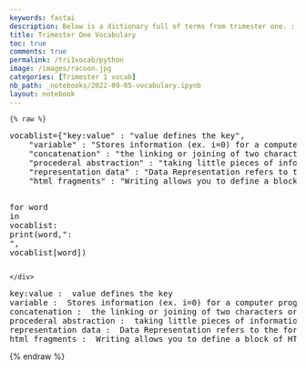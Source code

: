 ```yaml
---
keywords: fastai
description: Below is a dictionary full of terms from trimester one. :)
title: Trimester One Vocabulary
toc: true
comments: true
permalink: /tri1vocab/python
image: /images/racoon.jpg
categories: [Trimester 1 vocab]
nb_path: _notebooks/2022-09-05-vocabulary.ipynb
layout: notebook
---
```


<!--
#################################################
### THIS FILE WAS AUTOGENERATED! DO NOT EDIT! ###
#################################################
# file to edit: _notebooks/2022-09-05-vocabulary.ipynb
-->

<div class="container" id="notebook-container">
        
    {% raw %}
    
<div class="cell border-box-sizing code_cell rendered">
<div class="input">

<div class="inner_cell">
    <div class="input_area">
<div class=" highlight hl-ipython3"><pre><span></span><span class="n">vocablist</span><span class="o">=</span><span class="p">{</span><span class="s2">&quot;key:value&quot;</span> <span class="p">:</span> <span class="s2">&quot;value defines the key&quot;</span><span class="p">,</span>
    <span class="s2">&quot;variable&quot;</span> <span class="p">:</span> <span class="s2">&quot;Stores information (ex. i=0) for a computer program. Types: string, integer, float&quot;</span><span class="p">,</span>
    <span class="s2">&quot;concatenation&quot;</span> <span class="p">:</span> <span class="s2">&quot;the linking or joining of two characters or character strings together to create a phrase or compound word.&quot;</span><span class="p">,</span>
    <span class="s2">&quot;procederal abstraction&quot;</span> <span class="p">:</span> <span class="s2">&quot;taking little pieces of information/code and putting them into a different place to become a bigger system&quot;</span><span class="p">,</span>
    <span class="s2">&quot;representation data&quot;</span> <span class="p">:</span> <span class="s2">&quot;Data Representation refers to the form in which data is stored, processed, and transmitted.&quot;</span><span class="p">,</span>
    <span class="s2">&quot;html fragments&quot;</span> <span class="p">:</span> <span class="s2">&quot;Writing allows you to define a block of HTML that you can then embed in your document at key locations.&quot;</span><span class="p">}</span>

<span class="k">for</span> <span class="n">word</span> <span class="ow">in</span> <span class="n">vocablist</span><span class="p">:</span>
    <span class="nb">print</span><span class="p">(</span><span class="n">word</span><span class="p">,</span><span class="s2">&quot;: &quot;</span><span class="p">,</span> <span class="n">vocablist</span><span class="p">[</span><span class="n">word</span><span class="p">])</span>
</pre></div>

    </div>
</div>
</div>

<div class="output_wrapper">
<div class="output">

<div class="output_area">

<div class="output_subarea output_stream output_stdout output_text">
<pre>key:value :  value defines the key
variable :  Stores information (ex. i=0) for a computer program. Types: string, integer, float
concatenation :  the linking or joining of two characters or character strings together to create a phrase or compound word.
procederal abstraction :  taking little pieces of information/code and putting them into a different place to become a bigger system
representation data :  Data Representation refers to the form in which data is stored, processed, and transmitted.
html fragments :  Writing allows you to define a block of HTML that you can then embed in your document at key locations.
</pre>
</div>
</div>

</div>
</div>

</div>
    {% endraw %}

</div>
 

